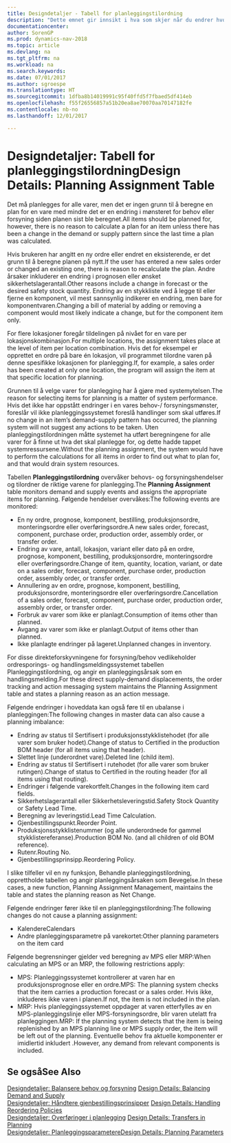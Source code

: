 ```yaml
---
title: Designdetaljer - Tabell for planleggingstilordning
description: "Dette emnet gir innsikt i hva som skjer når du endrer hvordan du planlegger for en vare."
documentationcenter: 
author: SorenGP
ms.prod: dynamics-nav-2018
ms.topic: article
ms.devlang: na
ms.tgt_pltfrm: na
ms.workload: na
ms.search.keywords: 
ms.date: 07/01/2017
ms.author: sgroespe
ms.translationtype: HT
ms.sourcegitcommit: 1dfba8b14019991c95f40ffd5f7fbaed5df414eb
ms.openlocfilehash: f55f26556857a51b20ea8ae70070aa70147182fe
ms.contentlocale: nb-no
ms.lasthandoff: 12/01/2017

---
```

# <a name="design-details-planning-assignment-table"></a><span data-ttu-id="f9c14-103">Designdetaljer: Tabell for planleggingstilordning</span><span class="sxs-lookup"><span data-stu-id="f9c14-103">Design Details: Planning Assignment Table</span></span>
<span data-ttu-id="f9c14-104">Det må planlegges for alle varer, men det er ingen grunn til å beregne en plan for en vare med mindre det er en endring i mønsteret for behov eller forsyning siden planen sist ble beregnet.</span><span class="sxs-lookup"><span data-stu-id="f9c14-104">All items should be planned for, however, there is no reason to calculate a plan for an item unless there has been a change in the demand or supply pattern since the last time a plan was calculated.</span></span>  
  
<span data-ttu-id="f9c14-105">Hvis brukeren har angitt en ny ordre eller endret en eksisterende, er det grunn til å beregne planen på nytt.</span><span class="sxs-lookup"><span data-stu-id="f9c14-105">If the user has entered a new sales order or changed an existing one, there is reason to recalculate the plan.</span></span> <span data-ttu-id="f9c14-106">Andre årsaker inkluderer en endring i prognosen eller ønsket sikkerhetslagerantall.</span><span class="sxs-lookup"><span data-stu-id="f9c14-106">Other reasons include a change in forecast or the desired safety stock quantity.</span></span> <span data-ttu-id="f9c14-107">Endring av en stykkliste ved å legge til eller fjerne en komponent, vil mest sannsynlig indikerer en endring, men bare for komponentvaren.</span><span class="sxs-lookup"><span data-stu-id="f9c14-107">Changing a bill of material by adding or removing a component would most likely indicate a change, but for the component item only.</span></span>  
  
<span data-ttu-id="f9c14-108">For flere lokasjoner foregår tildelingen på nivået for en vare per lokasjonskombinasjon.</span><span class="sxs-lookup"><span data-stu-id="f9c14-108">For multiple locations, the assignment takes place at the level of item per location combination.</span></span> <span data-ttu-id="f9c14-109">Hvis det for eksempel er opprettet en ordre på bare én lokasjon, vil programmet tilordne varen på denne spesifikke lokasjonen for planlegging.</span><span class="sxs-lookup"><span data-stu-id="f9c14-109">If, for example, a sales order has been created at only one location, the program will assign the item at that specific location for planning.</span></span>  
  
<span data-ttu-id="f9c14-110">Grunnen til å velge varer for planlegging har å gjøre med systemytelsen.</span><span class="sxs-lookup"><span data-stu-id="f9c14-110">The reason for selecting items for planning is a matter of system performance.</span></span> <span data-ttu-id="f9c14-111">Hvis det ikke har oppstått endringer i en vares behov-/ forsyningsmønster, foreslår vil ikke planleggingssystemet foreslå handlinger som skal utføres.</span><span class="sxs-lookup"><span data-stu-id="f9c14-111">If no change in an item’s demand-supply pattern has occurred, the planning system will not suggest any actions to be taken.</span></span> <span data-ttu-id="f9c14-112">Uten planleggingstilordningen måtte systemet ha utført beregningene for alle varer for å finne ut hva det skal planlegge for, og dette hadde tappet systemressursene.</span><span class="sxs-lookup"><span data-stu-id="f9c14-112">Without the planning assignment, the system would have to perform the calculations for all items in order to find out what to plan for, and that would drain system resources.</span></span>  
  
<span data-ttu-id="f9c14-113">Tabellen **Planleggingstilordning** overvåker behovs- og forsyningshendelser og tilordner de riktige varene for planlegging.</span><span class="sxs-lookup"><span data-stu-id="f9c14-113">The **Planning Assignment** table monitors demand and supply events and assigns the appropriate items for planning.</span></span> <span data-ttu-id="f9c14-114">Følgende hendelser overvåkes:</span><span class="sxs-lookup"><span data-stu-id="f9c14-114">The following events are monitored:</span></span>  
  
* <span data-ttu-id="f9c14-115">En ny ordre, prognose, komponent, bestilling, produksjonsordre, monteringsordre eller overføringsordre.</span><span class="sxs-lookup"><span data-stu-id="f9c14-115">A new sales order, forecast, component, purchase order, production order, assembly order, or transfer order.</span></span>  
* <span data-ttu-id="f9c14-116">Endring av vare, antall, lokasjon, variant eller dato på en ordre, prognose, komponent, bestilling, produksjonsordre, monteringsordre eller overføringsordre.</span><span class="sxs-lookup"><span data-stu-id="f9c14-116">Change of item, quantity, location, variant, or date on a sales order, forecast, component, purchase order, production order, assembly order, or transfer order.</span></span>  
* <span data-ttu-id="f9c14-117">Annullering av en ordre, prognose, komponent, bestilling, produksjonsordre, monteringsordre eller overføringsordre.</span><span class="sxs-lookup"><span data-stu-id="f9c14-117">Cancellation of a sales order, forecast, component, purchase order, production order, assembly order, or transfer order.</span></span>  
* <span data-ttu-id="f9c14-118">Forbruk av varer som ikke er planlagt.</span><span class="sxs-lookup"><span data-stu-id="f9c14-118">Consumption of items other than planned.</span></span>  
* <span data-ttu-id="f9c14-119">Avgang av varer som ikke er planlagt.</span><span class="sxs-lookup"><span data-stu-id="f9c14-119">Output of items other than planned.</span></span>  
* <span data-ttu-id="f9c14-120">Ikke planlagte endringer på lageret.</span><span class="sxs-lookup"><span data-stu-id="f9c14-120">Unplanned changes in inventory.</span></span>  
  
<span data-ttu-id="f9c14-121">For disse direkteforskyvningene for forsyning/behov vedlikeholder ordresporings- og handlingsmeldingssystemet tabellen Planleggingstilordning, og angir en planleggingsårsak som en handlingsmelding.</span><span class="sxs-lookup"><span data-stu-id="f9c14-121">For these direct supply-demand displacements, the order tracking and action messaging system maintains the Planning Assignment table and states a planning reason as an action message.</span></span>  
  
<span data-ttu-id="f9c14-122">Følgende endringer i hoveddata kan også føre til en ubalanse i planleggingen:</span><span class="sxs-lookup"><span data-stu-id="f9c14-122">The following changes in master data can also cause a planning imbalance:</span></span>  
  
* <span data-ttu-id="f9c14-123">Endring av status til Sertifisert i produksjonsstykklistehodet (for alle varer som bruker hodet).</span><span class="sxs-lookup"><span data-stu-id="f9c14-123">Change of status to Certified in the production BOM header (for all items using that header).</span></span>  
* <span data-ttu-id="f9c14-124">Slettet linje (underordnet vare).</span><span class="sxs-lookup"><span data-stu-id="f9c14-124">Deleted line (child item).</span></span>  
* <span data-ttu-id="f9c14-125">Endring av status til Sertifisert i rutehodet (for alle varer som bruker rutingen).</span><span class="sxs-lookup"><span data-stu-id="f9c14-125">Change of status to Certified in the routing header (for all items using that routing).</span></span>  
* <span data-ttu-id="f9c14-126">Endringer i følgende varekortfelt.</span><span class="sxs-lookup"><span data-stu-id="f9c14-126">Changes in the following item card fields.</span></span>  
* <span data-ttu-id="f9c14-127">Sikkerhetslagerantall eller Sikkerhetsleveringstid.</span><span class="sxs-lookup"><span data-stu-id="f9c14-127">Safety Stock Quantity or Safety Lead Time.</span></span>  
* <span data-ttu-id="f9c14-128">Beregning av leveringstid.</span><span class="sxs-lookup"><span data-stu-id="f9c14-128">Lead Time Calculation.</span></span>  
* <span data-ttu-id="f9c14-129">Gjenbestillingspunkt.</span><span class="sxs-lookup"><span data-stu-id="f9c14-129">Reorder Point.</span></span>  
* <span data-ttu-id="f9c14-130">Produksjonsstykklistenummer (og alle underordnede for gammel stykklistereferanse).</span><span class="sxs-lookup"><span data-stu-id="f9c14-130">Production BOM No. (and all children of old BOM reference).</span></span>  
* <span data-ttu-id="f9c14-131">Rutenr.</span><span class="sxs-lookup"><span data-stu-id="f9c14-131">Routing No.</span></span>  
* <span data-ttu-id="f9c14-132">Gjenbestillingsprinsipp.</span><span class="sxs-lookup"><span data-stu-id="f9c14-132">Reordering Policy.</span></span>  
  
<span data-ttu-id="f9c14-133">I slike tilfeller vil en ny funksjon, Behandle planleggingstilordning, opprettholde tabellen og angir planleggingsårsaken som Bevegelse.</span><span class="sxs-lookup"><span data-stu-id="f9c14-133">In these cases, a new function, Planning Assignment Management, maintains the table and states the planning reason as Net Change.</span></span>  
  
<span data-ttu-id="f9c14-134">Følgende endringer fører ikke til en planleggingstilordning:</span><span class="sxs-lookup"><span data-stu-id="f9c14-134">The following changes do not cause a planning assignment:</span></span>  
  
* <span data-ttu-id="f9c14-135">Kalendere</span><span class="sxs-lookup"><span data-stu-id="f9c14-135">Calendars</span></span>  
* <span data-ttu-id="f9c14-136">Andre planleggingsparametre på varekortet:</span><span class="sxs-lookup"><span data-stu-id="f9c14-136">Other planning parameters on the item card</span></span>  
  
<span data-ttu-id="f9c14-137">Følgende begrensninger gjelder ved beregning av MPS eller MRP:</span><span class="sxs-lookup"><span data-stu-id="f9c14-137">When calculating an MPS or an MRP, the following restrictions apply:</span></span>  
  
* <span data-ttu-id="f9c14-138">MPS: Planleggingssystemet kontrollerer at varen har en produksjonsprognose eller en ordre.</span><span class="sxs-lookup"><span data-stu-id="f9c14-138">MPS: The planning system checks that the item carries a production forecast or a sales order.</span></span> <span data-ttu-id="f9c14-139">Hvis ikke, inkluderes ikke varen i planen.</span><span class="sxs-lookup"><span data-stu-id="f9c14-139">If not, the item is not included in the plan.</span></span>  
* <span data-ttu-id="f9c14-140">MRP: Hvis planleggingssystemet oppdager at varen etterfylles av en MPS-planleggingslinje eller MPS-forsyningsordre, blir varen utelatt fra planleggingen.</span><span class="sxs-lookup"><span data-stu-id="f9c14-140">MRP: If the planning system detects that the item is being replenished by an MPS planning line or MPS supply order, the item will be left out of the planning.</span></span> <span data-ttu-id="f9c14-141">Eventuelle behov fra aktuelle komponenter er imidlertid inkludert .</span><span class="sxs-lookup"><span data-stu-id="f9c14-141">However, any demand from relevant components is included.</span></span>  
  
## <a name="see-also"></a><span data-ttu-id="f9c14-142">Se også</span><span class="sxs-lookup"><span data-stu-id="f9c14-142">See Also</span></span>  
<span data-ttu-id="f9c14-143">[Designdetaljer: Balansere behov og forsyning](design-details-balancing-demand-and-supply.md) </span><span class="sxs-lookup"><span data-stu-id="f9c14-143">[Design Details: Balancing Demand and Supply](design-details-balancing-demand-and-supply.md) </span></span>  
<span data-ttu-id="f9c14-144">[Designdetaljer: Håndtere gjenbestillingsprinsipper](design-details-handling-reordering-policies.md) </span><span class="sxs-lookup"><span data-stu-id="f9c14-144">[Design Details: Handling Reordering Policies](design-details-handling-reordering-policies.md) </span></span>  
<span data-ttu-id="f9c14-145">[Designdetaljer: Overføringer i planlegging](design-details-transfers-in-planning.md) </span><span class="sxs-lookup"><span data-stu-id="f9c14-145">[Design Details: Transfers in Planning](design-details-transfers-in-planning.md) </span></span>  
[<span data-ttu-id="f9c14-146">Designdetaljer: Planleggingsparametere</span><span class="sxs-lookup"><span data-stu-id="f9c14-146">Design Details: Planning Parameters</span></span>](design-details-planning-parameters.md)  

